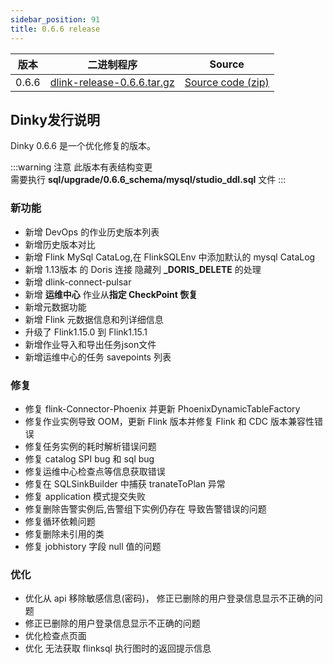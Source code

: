 ```yaml
---
sidebar_position: 91
title: 0.6.6 release
---
```


| 版本    | 二进制程序                                                                                                                 | Source                                                                                |
|-------|-----------------------------------------------------------------------------------------------------------------------|---------------------------------------------------------------------------------------|
| 0.6.6 | [dlink-release-0.6.6.tar.gz](https://github.com/DataLinkDC/dlink/releases/download/v0.6.6/dlink-release-0.6.6.tar.gz) | [Source code (zip)](https://github.com/DataLinkDC/dlink/archive/refs/tags/v0.6.6.zip) |

## Dinky发行说明

Dinky 0.6.6 是一个优化修复的版本。

:::warning 注意
此版本有表结构变更 <br/>
需要执行 **sql/upgrade/0.6.6_schema/mysql/studio_ddl.sql** 文件
:::

### 新功能

- 新增 DevOps 的作业历史版本列表
- 新增历史版本对比
- 新增 Flink MySql CataLog,在 FlinkSQLEnv 中添加默认的 mysql CataLog
- 新增 1.13版本 的 Doris 连接 隐藏列 **_DORIS_DELETE** 的处理
- 新增 dlink-connect-pulsar
- 新增 **运维中心** 作业从**指定 CheckPoint 恢复**
- 新增元数据功能
- 新增 Flink 元数据信息和列详细信息
- 升级了 Flink1.15.0 到 Flink1.15.1
- 新增作业导入和导出任务json文件
- 新增运维中心的任务 savepoints 列表

### 修复

- 修复 flink-Connector-Phoenix 并更新 PhoenixDynamicTableFactory
- 修复作业实例导致 OOM，更新 Flink 版本并修复 Flink 和 CDC 版本兼容性错误
- 修复任务实例的耗时解析错误问题
- 修复 catalog SPI bug 和 sql bug
- 修复运维中心检查点等信息获取错误
- 修复在 SQLSinkBuilder 中捕获 tranateToPlan 异常
- 修复 application 模式提交失败
- 修复删除告警实例后,告警组下实例仍存在 导致告警错误的问题
- 修复循环依赖问题
- 修复删除未引用的类
- 修复 jobhistory 字段 null 值的问题

### 优化

- 优化从 api 移除敏感信息(密码)， 修正已删除的用户登录信息显示不正确的问题
- 修正已删除的用户登录信息显示不正确的问题
- 优化检查点页面
- 优化 无法获取 flinksql 执行图时的返回提示信息
